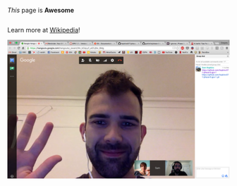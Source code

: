 *This* page is **Awesome**

````this is a code block
````

Learn more at [Wikipedia](http://www.wikipedia.org)!

![Look at us doing our pair exercise!](gps1.1-screenshot.png)